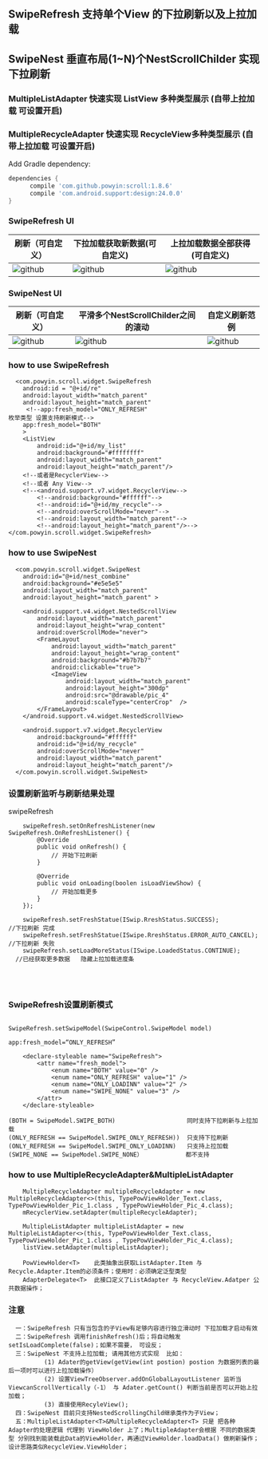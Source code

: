 


## SwipeRefresh 支持单个View 的下拉刷新以及上拉加载
## SwipeNest 垂直布局(1~N)个NestScrollChilder 实现下拉刷新
### MultipleListAdapter<T> 快速实现 ListView 多种类型展示 (自带上拉加载 可设置开启)
### MultipleRecycleAdapter<T>  快速实现  RecycleView多种类型展示 (自带上拉加载 可设置开启)

Add Gradle dependency:
```gradle
dependencies {
      compile 'com.github.powyin:scroll:1.8.6'
      compile 'com.android.support:design:24.0.0'
}
```

### SwipeRefresh UI

|刷新（可自定义）|下拉加载获取新数据(可自定义)|上拉加载数据全部获得(可自定义)|
|---|---|----
|![github](https://github.com/powyin/nest-scroll/blob/master/app/src/main/res/raw/refresh_pre.gif)|![github](https://github.com/powyin/nest-scroll/blob/master/app/src/main/res/raw/refresh_load_2.gif)|![github](https://github.com/powyin/nest-scroll/blob/master/app/src/main/res/raw/refresh_load_1.gif)|


### SwipeNest UI

|刷新（可自定义）|平滑多个NestScrollChilder之间的滚动|自定义刷新范例|
|---|---|----
|![github](https://github.com/powyin/nest-scroll/blob/master/app/src/main/res/raw/nest_pre.gif)|![github](https://github.com/powyin/nest-scroll/blob/master/app/src/main/res/raw/nest_pre_1.gif)|![github](https://github.com/powyin/nest-scroll/blob/master/app/src/main/res/raw/nest_pre_2.gif)|


### how to use  SwipeRefresh

      <com.powyin.scroll.widget.SwipeRefresh
        android:id = "@+id/re"
        android:layout_width="match_parent"
        android:layout_height="match_parent"
         <!--app:fresh_model="ONLY_REFRESH"                                    枚举类型 设置支持刷新模式-->
        app:fresh_model="BOTH"
        >
        <ListView
            android:id="@+id/my_list"
            android:background="#ffffffff"
            android:layout_width="match_parent"
            android:layout_height="match_parent"/>
        <!--或者是RecyclerView-->
        <!--或者 Any View-->
        <!--<android.support.v7.widget.RecyclerView-->
            <!--android:background="#ffffff"-->
            <!--android:id="@+id/my_recycle"-->
            <!--android:overScrollMode="never"-->
            <!--android:layout_width="match_parent"-->
            <!--android:layout_height="match_parent"/>-->
    </com.powyin.scroll.widget.SwipeRefresh>
    
### how to use  SwipeNest 

      <com.powyin.scroll.widget.SwipeNest
        android:id="@+id/nest_combine"
        android:background="#e5e5e5"
        android:layout_width="match_parent"
        android:layout_height="match_parent" >

        <android.support.v4.widget.NestedScrollView
            android:layout_width="match_parent"
            android:layout_height="wrap_content"
            android:overScrollMode="never">
            <FrameLayout
                android:layout_width="match_parent"
                android:layout_height="wrap_content"
                android:background="#b7b7b7"
                android:clickable="true">
                <ImageView
                    android:layout_width="match_parent"
                    android:layout_height="300dp"
                    android:src="@drawable/pic_4"
                    android:scaleType="centerCrop"  />
            </FrameLayout>
        </android.support.v4.widget.NestedScrollView>

        <android.support.v7.widget.RecyclerView
            android:background="#ffffff"
            android:id="@+id/my_recycle"
            android:overScrollMode="never"
            android:layout_width="match_parent"
            android:layout_height="match_parent"/>
      </com.powyin.scroll.widget.SwipeNest>
    
    


### 设置刷新监听与刷新结果处理

swipeRefresh

        swipeRefresh.setOnRefreshListener(new SwipeRefresh.OnRefreshListener() {
            @Override
            public void onRefresh() {
                // 开始下拉刷新
            }

            @Override
            public void onLoading(boolen isLoadViewShow) {
                // 开始加载更多
            }
        });
        
        swipeRefresh.setFreshStatue(ISwip.RreshStatus.SUCCESS);             //下拉刷新 完成
        swipeRefresh.setFreshStatue(ISwipe.RreshStatus.ERROR_AUTO_CANCEL);  //下拉刷新 失败
        swipeRefresh.setLoadMoreStatus(ISwipe.LoadedStatus.CONTINUE);       //已经获取更多数据   隐藏上拉加载进度条
        
        
        
        
### SwipeRefresh设置刷新模式

```

SwipeRefresh.setSwipeModel(SwipeControl.SwipeModel model)          

app:fresh_model=“ONLY_REFRESH”                                     

    <declare-styleable name="SwipeRefresh">
        <attr name="fresh_model">
            <enum name="BOTH" value="0" />
            <enum name="ONLY_REFRESH" value="1" />
            <enum name="ONLY_LOADINN" value="2" />
            <enum name="SWIPE_NONE" value="3" />
        </attr>
    </declare-styleable>

(BOTH = SwipeModel.SWIPE_BOTH)                    同时支持下拉刷新与上拉加载  
(ONLY_REFRESH == SwipeModel.SWIPE_ONLY_REFRESH))  只支持下拉刷新 
(ONLY_REFRESH == SwipeModel.SWIPE_ONLY_LOADINN)   只支持上拉加载 
(SWIPE_NONE == SwipeModel.SWIPE_NONE）            都不支持
```


### how to use  MultipleRecycleAdapter&MultipleListAdapter

        MultipleRecycleAdapter multipleRecycleAdapter = new MultipleRecycleAdapter<>(this, TypePowViewHolder_Text.class, TypePowViewHolder_Pic_1.class , TypePowViewHolder_Pic_4.class);
        mRecyclerView.setAdapter(multipleRecycleAdapter);
        
        MultipleListAdapter multipleListAdapter = new  MultipleListAdapter<>(this, TypePowViewHolder_Text.class, TypePowViewHolder_Pic_1.class , TypePowViewHolder_Pic_4.class);
        listView.setAdapter(multipleListAdapter);
        
        PowViewHolder<T>    此类抽象出获取ListAdapter.Item 与Recycle.Adapter.Item的必须条件；使用时：必须确定泛型类型
        AdapterDelegate<T>  此接口定义了ListAdapter 与 RecycleView.Adatper 公共数据操作；
    


### 注意
```
  一：SwipeRefresh 只有当包含的子View有足够内容进行独立滑动时 下拉加载才启动有效
  二：SwipeRefresh 调用finishRefresh()后；将自动触发setIsLoadComplete(false)；如果不需要， 可设反；
  三：SwipeNest 不支持上拉加载; 请用其他方式实现  比如：
          (1) Adater的getView(getView(int postion) postion 为数据列表的最后一项时可以进行上拉加载操作）
          (2) 设置ViewTreeObserver.addOnGlobalLayoutListener 监听当ViewcanScrollVertically（-1） 与 Adater.getCount() 判断当前是否可以开始上拉加载；
          (3) 直接使用RecyleView();
  四：SwipeNest 目前只支持NestedScrollingChild继承类作为子View；
  五：MultipleListAdapter<T>&MultipleRecycleAdapter<T> 只是 把各种Adapter的处理逻辑 代理到 ViewHolder 上了；MultipleAdapter会根据 不同的数据类型 分别找到能装载此Data的ViewHolder，再通过ViewHolder.loadData() 做刷新操作； 设计思路类似RecycleView.ViewHolder；

```






